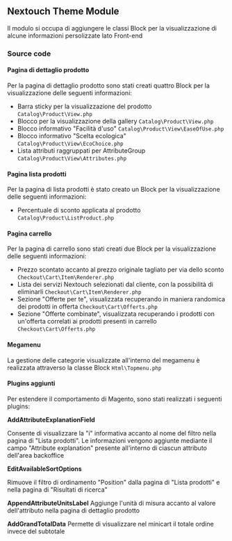 ## Nextouch Theme Module

Il modulo si occupa di aggiungere le classi Block per la visualizzazione
di alcune informazioni persolizzate lato Front-end

### Source code

#### Pagina di dettaglio prodotto
Per la pagina di dettaglio prodotto sono stati creati quattro Block per
la visualizzazione delle seguenti informazioni:

* Barra sticky per la visualizzazione del prodotto `Catalog\Product\View.php`
* Blocco per la visualizzazione della gallery `Catalog\Product\View.php`
* Blocco informativo "Facilità d'uso" `Catalog\Product\View\EaseOfUse.php`
* Blocco informativo "Scelta ecologica" `Catalog\Product\View\EcoChoice.php`
* Lista attributi raggruppati per AttributeGroup `Catalog\Product\View\Attributes.php`

#### Pagina lista prodotti
Per la pagina di lista prodotti è stato creato un Block per
la visualizzazione delle seguenti informazioni:

* Percentuale di sconto applicata al prodotto `Catalog\Product\ListProduct.php`

#### Pagina carrello
Per la pagina di carrello sono stati creati due Block per
la visualizzazione delle seguenti informazioni:

* Prezzo scontato accanto al prezzo originale tagliato per via dello sconto `Checkout\Cart\Item\Renderer.php`
* Lista dei servizi Nextouch selezionati dal cliente, con la possibilità di eliminarli `Checkout\Cart\Item\Renderer.php`
* Sezione "Offerte per te", visualizzata recuperando in maniera randomica dei prodotti in offerta `Checkout\Cart\Offerts.php`
* Sezione "Offerte combinate", visualizzata recuperando i prodotti con un'offerta correlati ai prodotti presenti in carrello `Checkout\Cart\Offerts.php`

#### Megamenu
La gestione delle categorie visualizzate all'interno del megamenu è realizzata
attraverso la classe Block `Html\Topmenu.php`

#### Plugins aggiunti
Per estendere il comportamento di Magento, sono stati
realizzati i seguenti plugins:

**AddAttributeExplanationField**

Consente di visualizzare la "i" informativa accanto al nome del filtro
nella pagina di "Lista prodotti". Le informazioni vengono aggiunte
mediante il campo "Attribute explanation" presente all'interno di ciascun attributo
dell'area backoffice

**EditAvailableSortOptions**

Rimuove il filtro di ordinamento "Position" dalla pagina di "Lista prodotti"
e nella pagina di "Risultati di ricerca"

**AppendAttributeUnitsLabel**
Aggiunge l'unità di misura accanto al valore dell'attributo nella pagina di dettaglio prodotto

**AddGrandTotalData**
Permette di visualizzare nel minicart il totale ordine invece del subtotale
